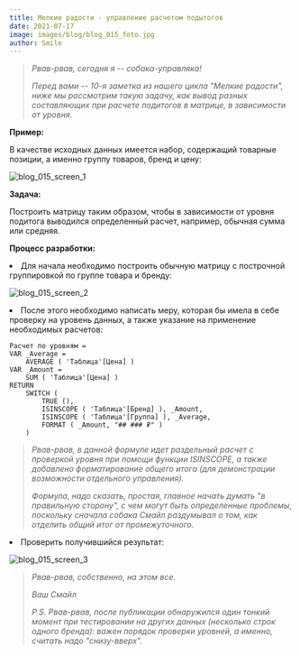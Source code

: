 ```yaml
---
title: Мелкие радости - управление раcчетом подытогов
date: 2021-07-17
image: images/blog/blog_015_foto.jpg
author: Smile
---
```


> *Рвав-рвав, сегодня я -- собака-управляка!*
>
> *Перед вами -- 10-я заметка из нашего цикла "Мелкие радости", ниже мы рассмотрим такую задачу, как вывод разных составляющих при расчете подитогов в матрице, в зависимости от уровня.*


**Пример:**

В качестве исходных данных имеется набор, содержащий товарные позиции, а именно группу товаров, бренд и цену:

![blog_015_screen_1](https://kkadikin.ru/images/blog/blog_015_screen_1.jpg)


**Задача:**

Построить матрицу таким образом, чтобы в зависимости от уровня подитога выводился определенный расчет, например, обычная сумма или средняя.


**Процесс разработки:**

**<li>** Для начала необходимо построить обычную матрицу с построчной группировкой по группе товара и бренду:

![blog_015_screen_2](https://kkadikin.ru/images/blog/blog_015_screen_2.jpg)

**<li>** После этого необходимо написать меру, которая бы имела в себе проверку на уровень данных, а также указание на применение необходимых расчетов:

```dax
Расчет по уровням =
VAR _Average =
    AVERAGE ( 'Таблица'[Цена] )
VAR _Amount =
    SUM ( 'Таблица'[Цена] )
RETURN
    SWITCH (
        TRUE (),
        ISINSCOPE ( 'Таблица'[Бренд] ), _Amount,
        ISINSCOPE ( 'Таблица'[Группа] ), _Average,
        FORMAT ( _Amount, "## ### ₽" )
    )
```

> *Рвав-рвав, в данной формуле идет раздельный расчет с проверкой уровня при помощи функции ISINSCOPE, а также добавлено форматирование общего итога (для демонстрации возможности отдельного управления).*
>
> *Формула, надо сказать, простая, главное начать думать "в правильную сторону", с чем могут быть определенные проблемы, поскольку сначала собака Смайл раздумывал о том, как отделить общий итог от промежуточного.*

**<li>** Проверить получившийся результат:

![blog_015_screen_3](https://kkadikin.ru/images/blog/blog_015_screen_3.jpg)

> *Рвав-рвав, собственно, на этом все.*
>
> *Ваш Смайл*
>
> *P.S. Рвав-рвав, после публикации обнаружился один тонкий момент при тестировании на других данных (несколько строк одного бренда): важен порядок проверки уровней, а именно, считать надо "снизу-вверх".*